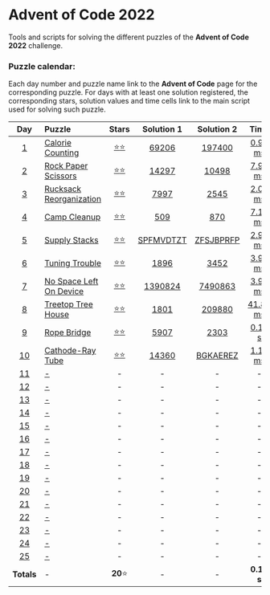 # Advent of Code 2022

Tools and scripts for solving the different puzzles of the **Advent of Code 2022** 
challenge.

### Puzzle calendar:
Each day number and puzzle name link to the **Advent of Code** page for the 
corresponding puzzle. For days with at least one solution registered, the 
corresponding stars, solution values and time cells link to the main script used for 
solving such puzzle.

|                  **Day**                   | **Puzzle**                                                     |                                               **Stars**                                                |                                           **Solution 1**                                           |                                           **Solution 2**                                           |                                             **Time**                                              |
|:------------------------------------------:|:---------------------------------------------------------------|:------------------------------------------------------------------------------------------------------:|:--------------------------------------------------------------------------------------------------:|:--------------------------------------------------------------------------------------------------:|:-------------------------------------------------------------------------------------------------:|
|  [1](https://adventofcode.com/2022/day/1)  | [Calorie Counting](https://adventofcode.com/2022/day/1)        | [:star::star:](https://github.com/JaviLunes/AdventCode2022/tree/master/src/aoc2022/day_1/solution.py)  |   [69206](https://github.com/JaviLunes/AdventCode2022/tree/master/src/aoc2022/day_1/solution.py)   |  [197400](https://github.com/JaviLunes/AdventCode2022/tree/master/src/aoc2022/day_1/solution.py)   | [0.99 ms](https://github.com/JaviLunes/AdventCode2022/tree/master/src/aoc2022/day_1/solution.py)  |
|  [2](https://adventofcode.com/2022/day/2)  | [Rock Paper Scissors](https://adventofcode.com/2022/day/2)     | [:star::star:](https://github.com/JaviLunes/AdventCode2022/tree/master/src/aoc2022/day_2/solution.py)  |   [14297](https://github.com/JaviLunes/AdventCode2022/tree/master/src/aoc2022/day_2/solution.py)   |   [10498](https://github.com/JaviLunes/AdventCode2022/tree/master/src/aoc2022/day_2/solution.py)   | [7.98 ms](https://github.com/JaviLunes/AdventCode2022/tree/master/src/aoc2022/day_2/solution.py)  |
|  [3](https://adventofcode.com/2022/day/3)  | [Rucksack Reorganization](https://adventofcode.com/2022/day/3) | [:star::star:](https://github.com/JaviLunes/AdventCode2022/tree/master/src/aoc2022/day_3/solution.py)  |   [7997](https://github.com/JaviLunes/AdventCode2022/tree/master/src/aoc2022/day_3/solution.py)    |   [2545](https://github.com/JaviLunes/AdventCode2022/tree/master/src/aoc2022/day_3/solution.py)    | [2.02 ms](https://github.com/JaviLunes/AdventCode2022/tree/master/src/aoc2022/day_3/solution.py)  |
|  [4](https://adventofcode.com/2022/day/4)  | [Camp Cleanup](https://adventofcode.com/2022/day/4)            | [:star::star:](https://github.com/JaviLunes/AdventCode2022/tree/master/src/aoc2022/day_4/solution.py)  |    [509](https://github.com/JaviLunes/AdventCode2022/tree/master/src/aoc2022/day_4/solution.py)    |    [870](https://github.com/JaviLunes/AdventCode2022/tree/master/src/aoc2022/day_4/solution.py)    | [7.10 ms](https://github.com/JaviLunes/AdventCode2022/tree/master/src/aoc2022/day_4/solution.py)  |
|  [5](https://adventofcode.com/2022/day/5)  | [Supply Stacks](https://adventofcode.com/2022/day/5)           | [:star::star:](https://github.com/JaviLunes/AdventCode2022/tree/master/src/aoc2022/day_5/solution.py)  | [SPFMVDTZT](https://github.com/JaviLunes/AdventCode2022/tree/master/src/aoc2022/day_5/solution.py) | [ZFSJBPRFP](https://github.com/JaviLunes/AdventCode2022/tree/master/src/aoc2022/day_5/solution.py) | [2.98 ms](https://github.com/JaviLunes/AdventCode2022/tree/master/src/aoc2022/day_5/solution.py)  |
|  [6](https://adventofcode.com/2022/day/6)  | [Tuning Trouble](https://adventofcode.com/2022/day/6)          | [:star::star:](https://github.com/JaviLunes/AdventCode2022/tree/master/src/aoc2022/day_6/solution.py)  |   [1896](https://github.com/JaviLunes/AdventCode2022/tree/master/src/aoc2022/day_6/solution.py)    |   [3452](https://github.com/JaviLunes/AdventCode2022/tree/master/src/aoc2022/day_6/solution.py)    | [3.99 ms](https://github.com/JaviLunes/AdventCode2022/tree/master/src/aoc2022/day_6/solution.py)  |
|  [7](https://adventofcode.com/2022/day/7)  | [No Space Left On Device](https://adventofcode.com/2022/day/7) | [:star::star:](https://github.com/JaviLunes/AdventCode2022/tree/master/src/aoc2022/day_7/solution.py)  |  [1390824](https://github.com/JaviLunes/AdventCode2022/tree/master/src/aoc2022/day_7/solution.py)  |  [7490863](https://github.com/JaviLunes/AdventCode2022/tree/master/src/aoc2022/day_7/solution.py)  | [3.99 ms](https://github.com/JaviLunes/AdventCode2022/tree/master/src/aoc2022/day_7/solution.py)  |
|  [8](https://adventofcode.com/2022/day/8)  | [Treetop Tree House](https://adventofcode.com/2022/day/8)      | [:star::star:](https://github.com/JaviLunes/AdventCode2022/tree/master/src/aoc2022/day_8/solution.py)  |   [1801](https://github.com/JaviLunes/AdventCode2022/tree/master/src/aoc2022/day_8/solution.py)    |  [209880](https://github.com/JaviLunes/AdventCode2022/tree/master/src/aoc2022/day_8/solution.py)   | [41.89 ms](https://github.com/JaviLunes/AdventCode2022/tree/master/src/aoc2022/day_8/solution.py) |
|  [9](https://adventofcode.com/2022/day/9)  | [Rope Bridge](https://adventofcode.com/2022/day/9)             | [:star::star:](https://github.com/JaviLunes/AdventCode2022/tree/master/src/aoc2022/day_9/solution.py)  |   [5907](https://github.com/JaviLunes/AdventCode2022/tree/master/src/aoc2022/day_9/solution.py)    |   [2303](https://github.com/JaviLunes/AdventCode2022/tree/master/src/aoc2022/day_9/solution.py)    |  [0.11 s](https://github.com/JaviLunes/AdventCode2022/tree/master/src/aoc2022/day_9/solution.py)  |
| [10](https://adventofcode.com/2022/day/10) | [Cathode-Ray Tube](https://adventofcode.com/2022/day/10)       | [:star::star:](https://github.com/JaviLunes/AdventCode2022/tree/master/src/aoc2022/day_10/solution.py) |  [14360](https://github.com/JaviLunes/AdventCode2022/tree/master/src/aoc2022/day_10/solution.py)   | [BGKAEREZ](https://github.com/JaviLunes/AdventCode2022/tree/master/src/aoc2022/day_10/solution.py) | [1.10 ms](https://github.com/JaviLunes/AdventCode2022/tree/master/src/aoc2022/day_10/solution.py) |
| [11](https://adventofcode.com/2022/day/11) | [-](https://adventofcode.com/2022/day/11)                      |                                                   -                                                    |                                                 -                                                  |                                                 -                                                  |                                                 -                                                 |
| [12](https://adventofcode.com/2022/day/12) | [-](https://adventofcode.com/2022/day/12)                      |                                                   -                                                    |                                                 -                                                  |                                                 -                                                  |                                                 -                                                 |
| [13](https://adventofcode.com/2022/day/13) | [-](https://adventofcode.com/2022/day/13)                      |                                                   -                                                    |                                                 -                                                  |                                                 -                                                  |                                                 -                                                 |
| [14](https://adventofcode.com/2022/day/14) | [-](https://adventofcode.com/2022/day/14)                      |                                                   -                                                    |                                                 -                                                  |                                                 -                                                  |                                                 -                                                 |
| [15](https://adventofcode.com/2022/day/15) | [-](https://adventofcode.com/2022/day/15)                      |                                                   -                                                    |                                                 -                                                  |                                                 -                                                  |                                                 -                                                 |
| [16](https://adventofcode.com/2022/day/16) | [-](https://adventofcode.com/2022/day/16)                      |                                                   -                                                    |                                                 -                                                  |                                                 -                                                  |                                                 -                                                 |
| [17](https://adventofcode.com/2022/day/17) | [-](https://adventofcode.com/2022/day/17)                      |                                                   -                                                    |                                                 -                                                  |                                                 -                                                  |                                                 -                                                 |
| [18](https://adventofcode.com/2022/day/18) | [-](https://adventofcode.com/2022/day/18)                      |                                                   -                                                    |                                                 -                                                  |                                                 -                                                  |                                                 -                                                 |
| [19](https://adventofcode.com/2022/day/19) | [-](https://adventofcode.com/2022/day/19)                      |                                                   -                                                    |                                                 -                                                  |                                                 -                                                  |                                                 -                                                 |
| [20](https://adventofcode.com/2022/day/20) | [-](https://adventofcode.com/2022/day/20)                      |                                                   -                                                    |                                                 -                                                  |                                                 -                                                  |                                                 -                                                 |
| [21](https://adventofcode.com/2022/day/21) | [-](https://adventofcode.com/2022/day/21)                      |                                                   -                                                    |                                                 -                                                  |                                                 -                                                  |                                                 -                                                 |
| [22](https://adventofcode.com/2022/day/22) | [-](https://adventofcode.com/2022/day/22)                      |                                                   -                                                    |                                                 -                                                  |                                                 -                                                  |                                                 -                                                 |
| [23](https://adventofcode.com/2022/day/23) | [-](https://adventofcode.com/2022/day/23)                      |                                                   -                                                    |                                                 -                                                  |                                                 -                                                  |                                                 -                                                 |
| [24](https://adventofcode.com/2022/day/24) | [-](https://adventofcode.com/2022/day/24)                      |                                                   -                                                    |                                                 -                                                  |                                                 -                                                  |                                                 -                                                 |
| [25](https://adventofcode.com/2022/day/25) | [-](https://adventofcode.com/2022/day/25)                      |                                                   -                                                    |                                                 -                                                  |                                                 -                                                  |                                                 -                                                 |
|                 **Totals**                 | -                                                              |                                              **20**:star:                                              |                                                 -                                                  |                                                 -                                                  |                                            **0.18 s**                                             |
